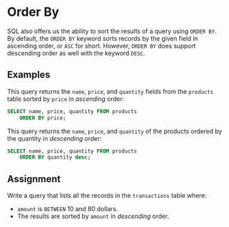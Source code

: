 # Order By

SQL also offers us the ability to sort the results of a query using `ORDER BY`. By default, the `ORDER BY` keyword sorts records by the given field in ascending order, or `ASC` for short. However, `ORDER BY` does support descending order as well with the keyword `DESC`.

## Examples

This query returns the `name`, `price`, and `quantity` fields from the `products` table sorted by `price` in *ascending* order:

```SQL
SELECT name, price, quantity FROM products
    ORDER BY price;
```

This query returns the `name`, `price`, and `quantity` of the products ordered by the quantity in *descending* order:

```SQL
SELECT name, price, quantity FROM products
    ORDER BY quantity desc;
```

## Assignment

Write a query that lists all the records in the `transactions` table where:

* `amount` is `BETWEEN` 10 and 80 dollars.
* The results are sorted by `amount` in *descending* order.

